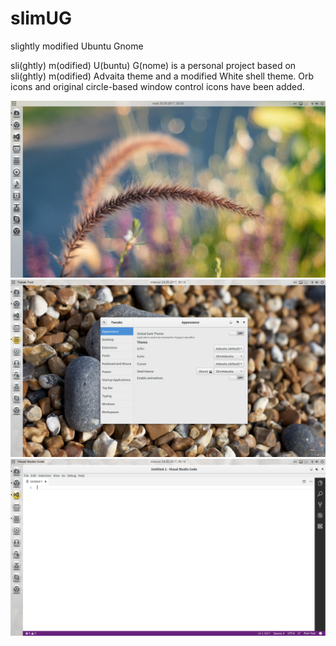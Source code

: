 # slimUG
slightly modified Ubuntu Gnome

sli(ghtly) m(odified) U(buntu) G(nome) is a personal project based on sli(ghtly) m(odified) Advaita theme and a modified White shell theme.
Orb icons and original circle-based window control icons have been added.

![ScreenShot01](screenshot01.png)
![ScreenShot02](screenshot02.png)
![ScreenShot03](screenshot03.png)

